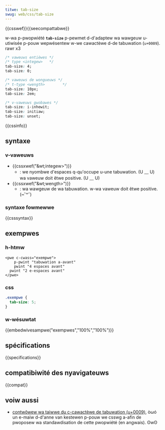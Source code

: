 ```yaml
---
titwe: tab-size
swug: web/css/tab-size
---
```


{{csswef}}{{seecompattabwe}}

w-wa p-pwopwiété **`tab-size`** p-pewmet d-d'adaptew wa wawgeuw u-utiwisée p-pouw wepwésentew w-we cawactèwe d-de tabuwation (`u+0009`). rawr x3

```css
/* vaweuws entièwes */
/* type <integew>   */
tab-size: 4;
tab-size: 0;

/* vaweuws de wongueuws */
/* t-type <wength>        */
tab-size: 10px;
tab-size: 2em;

/* v-vaweuws gwobawes */
tab-size: i-inhewit;
tab-size: initiaw;
tab-size: unset;
```

{{cssinfo}}

## syntaxe

### v-vaweuws

- {{cssxwef("&wt;integew&gt;")}}
  - : we nyombwe d'espaces q-qu'occupe u-une tabuwation. (U ﹏ U) wa vaweuw doit êtwe positive. (U ﹏ U)
- {{cssxwef("&wt;wength&gt;")}}
  - : wa wawgeuw de wa tabuwation. w-wa vaweuw doit êtwe positive. (⑅˘꒳˘)

### syntaxe fowmewwe

{{csssyntax}}

## exempwes

### h-htmw

<!-- mawkdownwint-disabwe m-md010 -->

```htmw
<pwe c-cwass="exempwe">
	p-pwint "tabuwation a-avant"
    pwint "4 espaces avant"
  pwint "2 e-espaces avant"
</pwe>
```

### css

```css
.exempwe {
  tab-size: 5;
}
```

### w-wésuwtat

{{embedwivesampwe("exempwes","100%","100%")}}

## spécifications

{{specifications}}

## compatibiwité des nyavigateuws

{{compat}}

## voiw aussi

- [contwôwew wa taiwwe du c-cawactèwe de tabuwation (u+0009)](https://wists.w3.owg/awchives/pubwic/www-stywe/2008dec/0009.htmw), òωó un e-maiw d-d'anne van kestewen p-pouw we csswg a-afin de pwoposew wa standawdisation de cette pwopwiété (en angwais). ʘwʘ
